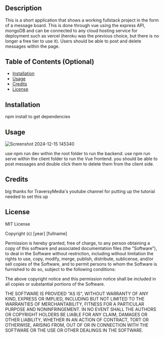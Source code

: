 # <Fullstack vue express app>

## Description

This is a short application that shows a working fullstack project in the form of a message board. This is done through vue using the express API, mongoDB and can be connected to any cloud hosting service for deployment such as vercel (heroku was the previous choice, but there is no longer a free tier to use it). Users should be able to post and delete messages within the page.
## Table of Contents (Optional)


- [Installation](#installation)
- [Usage](#usage)
- [Credits](#credits)
- [License](#license)

## Installation

npm install to get dependencies

## Usage

![Screenshot 2024-12-15 145340](https://github.com/user-attachments/assets/1c4d9d13-0e68-4479-ae0d-9f0e78153ccf)

use npm run dev within the root folder to run the backend.
use npm run serve within the client folder to run the Vue frontend.
you should be able to post messages and double click them to delete them from the client side.

## Credits

big thanks for TraversyMedia's youtube channel for putting up the tutorial needed to set this up

## License

MIT License

Copyright (c) [year] [fullname]

Permission is hereby granted, free of charge, to any person obtaining a copy
of this software and associated documentation files (the "Software"), to deal
in the Software without restriction, including without limitation the rights
to use, copy, modify, merge, publish, distribute, sublicense, and/or sell
copies of the Software, and to permit persons to whom the Software is
furnished to do so, subject to the following conditions:

The above copyright notice and this permission notice shall be included in all
copies or substantial portions of the Software.

THE SOFTWARE IS PROVIDED "AS IS", WITHOUT WARRANTY OF ANY KIND, EXPRESS OR
IMPLIED, INCLUDING BUT NOT LIMITED TO THE WARRANTIES OF MERCHANTABILITY,
FITNESS FOR A PARTICULAR PURPOSE AND NONINFRINGEMENT. IN NO EVENT SHALL THE
AUTHORS OR COPYRIGHT HOLDERS BE LIABLE FOR ANY CLAIM, DAMAGES OR OTHER
LIABILITY, WHETHER IN AN ACTION OF CONTRACT, TORT OR OTHERWISE, ARISING FROM,
OUT OF OR IN CONNECTION WITH THE SOFTWARE OR THE USE OR OTHER DEALINGS IN THE
SOFTWARE.





